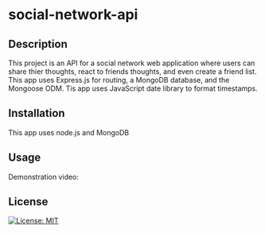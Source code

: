 # social-network-api

## Description

This project is an API for a social network web application where users can share thier thoughts, react to friends thoughts, and even create a friend list. This app uses Express.js for routing, a MongoDB database, and the Mongoose ODM. Tis app uses JavaScript date library to format timestamps.

## Installation

This app uses node.js and MongoDB

## Usage

Demonstration video: 

## License

[![License: MIT](https://img.shields.io/badge/License-MIT-yellow.svg)](https://opensource.org/licenses/MIT)
